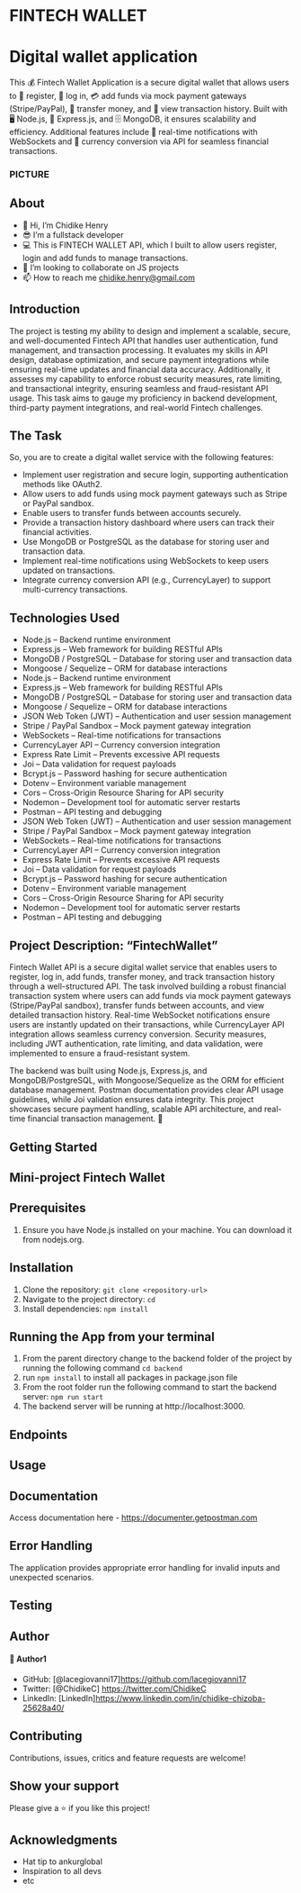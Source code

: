 # FINTECH WALLET
# Digital wallet application
This 💰 Fintech Wallet Application is a secure digital wallet that allows users to 🔐 register, 🔑 log in, 💳 add funds via mock payment gateways (Stripe/PayPal), 
💸 transfer money, and 📜 view transaction history. Built with 🖥️ Node.js, 🚀 Express.js, and 🗄️ MongoDB, it ensures scalability and efficiency. 
Additional features include 🔔 real-time notifications with WebSockets and 💱 currency conversion via API for seamless financial transactions.

### PICTURE

## About 
* 👋 Hi, I’m Chidike Henry
* 😎 I’m a fullstack developer
* 💻 This is FINTECH WALLET API, which I built to allow users register, login and add funds to manage transactions. 
* 💞️ I’m looking to collaborate on JS projects
* 📫 How to reach me chidike.henry@gmail.com


## Introduction
The project is testing my ability to design and implement a scalable, secure, and well-documented Fintech API that handles user authentication, 
fund management, and transaction processing. It evaluates my skills in API design, database optimization, and secure payment integrations 
while ensuring real-time updates and financial data accuracy. Additionally, it assesses my capability to enforce robust security measures, 
rate limiting, and transactional integrity, ensuring seamless and fraud-resistant API usage. This task aims to gauge my proficiency in backend development, 
third-party payment integrations, and real-world Fintech challenges.


## The Task
So, you are to create a digital wallet service with the following features:

* Implement user registration and secure login, supporting authentication methods like OAuth2.
* Allow users to add funds using mock payment gateways such as Stripe or PayPal sandbox.
* Enable users to transfer funds between accounts securely.
* Provide a transaction history dashboard where users can track their financial activities.
* Use MongoDB or PostgreSQL as the database for storing user and transaction data.
* Implement real-time notifications using WebSockets to keep users updated on transactions.
* Integrate currency conversion API (e.g., CurrencyLayer) to support multi-currency transactions.

## Technologies Used
* Node.js – Backend runtime environment
* Express.js – Web framework for building RESTful APIs
* MongoDB / PostgreSQL – Database for storing user and transaction data
* Mongoose / Sequelize – ORM for database interactions
* Node.js – Backend runtime environment
* Express.js – Web framework for building RESTful APIs
* MongoDB / PostgreSQL – Database for storing user and transaction data
* Mongoose / Sequelize – ORM for database interactions
* JSON Web Token (JWT) – Authentication and user session management
* Stripe / PayPal Sandbox – Mock payment gateway integration
* WebSockets – Real-time notifications for transactions
* CurrencyLayer API – Currency conversion integration
* Express Rate Limit – Prevents excessive API requests
* Joi – Data validation for request payloads
* Bcrypt.js – Password hashing for secure authentication
* Dotenv – Environment variable management
* Cors – Cross-Origin Resource Sharing for API security
* Nodemon – Development tool for automatic server restarts
* Postman – API testing and debugging
* JSON Web Token (JWT) – Authentication and user session management
* Stripe / PayPal Sandbox – Mock payment gateway integration
* WebSockets – Real-time notifications for transactions
* CurrencyLayer API – Currency conversion integration
* Express Rate Limit – Prevents excessive API requests
* Joi – Data validation for request payloads
* Bcrypt.js – Password hashing for secure authentication
* Dotenv – Environment variable management
* Cors – Cross-Origin Resource Sharing for API security
* Nodemon – Development tool for automatic server restarts
* Postman – API testing and debugging



## Project Description: “FintechWallet”

Fintech Wallet API is a secure digital wallet service that enables users to register, log in, add funds, transfer money, and track transaction history through a well-structured API.
The task involved building a robust financial transaction system where users can add funds via mock payment gateways (Stripe/PayPal sandbox), transfer funds between accounts,
and view detailed transaction history. Real-time WebSocket notifications ensure users are instantly updated on their transactions, 
while CurrencyLayer API integration allows seamless currency conversion. Security measures, including JWT authentication, rate limiting, and data validation, 
were implemented to ensure a fraud-resistant system.

The backend was built using Node.js, Express.js, and MongoDB/PostgreSQL, with Mongoose/Sequelize as the ORM for efficient database management. 
Postman documentation provides clear API usage guidelines, while Joi validation ensures data integrity. This project showcases secure payment handling, 
scalable API architecture, and real-time financial transaction management. 🚀

## Getting Started
## Mini-project   Fintech Wallet

## Prerequisites
1. Ensure you have Node.js installed on your machine. You can download it from nodejs.org.

## Installation
1. Clone the repository: `git clone <repository-url>`
2. Navigate to the project directory: `cd `
3. Install dependencies: `npm install`

## Running the App from your terminal
1. From the parent directory change to the backend folder of the project by running the following command `cd backend`
2. run `npm install` to install all packages in package.json file
3. From the root folder run the following command to start the backend server: `npm run start` 
4. The backend server will be running at http://localhost:3000.

## Endpoints


## Usage

## Documentation
Access documentation here - https://documenter.getpostman.com

## Error Handling
The application provides appropriate error handling for invalid inputs and unexpected scenarios.

## Testing

## Author

#### 👤 Author1
- GitHub: [@lacegiovanni17]https://github.com/lacegiovanni17
- Twitter: [@ChidikeC] https://twitter.com/ChidikeC
- LinkedIn: [LinkedIn]https://www.linkedin.com/in/chidike-chizoba-25628a40/

## Contributing 
Contributions, issues, critics and feature requests are welcome!

## Show your support
Please give a ⭐️ if you like this project! 

## Acknowledgments
- Hat tip to ankurglobal
- Inspiration to all devs
- etc
